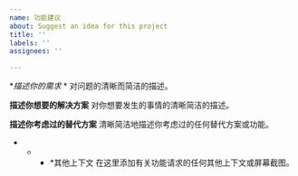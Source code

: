 ```yaml
---
name: 功能建议
about: Suggest an idea for this project
title: ''
labels: ''
assignees: ''

---
```


**描述你的需求* *
对问题的清晰而简洁的描述。

**描述你想要的解决方案**
对你想要发生的事情的清晰简洁的描述。

**描述你考虑过的替代方案**
清晰简洁地描述你考虑过的任何替代方案或功能。

* * * *其他上下文
在这里添加有关功能请求的任何其他上下文或屏幕截图。

